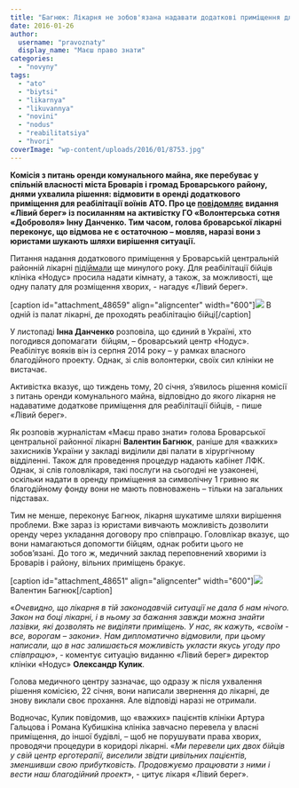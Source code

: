 ```yaml
---
title: "Багнюк: Лікарня не зобов'язана надавати додаткові приміщення для лікування бійців АТО"
date: 2016-01-26
author: 
  username: "pravoznaty"
  display_name: "Маєш право знати"
categories: 
  - "novyny"
tags: 
  - "ato"
  - "biytsi"
  - "likarnya"
  - "likuvannya"
  - "novini"
  - "nodus"
  - "reabilitatsiya"
  - "hvori"
coverImage: "wp-content/uploads/2016/01/8753.jpg"
---
```


**Комісія з питань оренди комунального майна, яке перебуває у спільній власності міста Броварів і громад Броварського району, днями ухвалила рішення: відмовити в оренді додаткового приміщення для реабілітації воїнів АТО. Про це [повідомляє](https://ukr.lb.ua/news/2016/01/25/326307_brovarska_likarnya_vidmovila.html) видання «Лівий берег» із посиланням на активістку ГО «Волонтерська сотня «Доброволя» Інну Данченко. Тим часом, голова броварської лікарні переконує, що відмова не є остаточною – мовляв, наразі вони з юристами шукають шляхи вирішення ситуації.**

Питання надання додаткового приміщення у Броварській центральній районній лікарні [підіймали](https://mpz.brovary.org/volontery-vymagayut-bilshe-mistsya-dlya-bijtsiv-ato-v-likarni-brovarski-medyky-ne-za-rahunok-inshyh-hvoryh/) ще минулого року. Для реабілітації бійців клініка «Нодус» просила надати кімнату, а також, за можливості, ще одну палату для розміщення хворих, - нагадує «Лівий берег».

\[caption id="attachment\_48659" align="aligncenter" width="600"\][![](https://mpz.brovary.org/wp-content/uploads/2015/11/SAM_3505.jpg)](https://mpz.brovary.org/wp-content/uploads/2015/11/SAM_3505.jpg) В одній із палат лікарні, де проходять реабілітацію бійці\[/caption\]

У листопаді **Інна Данченко** розповіла, що єдиний в Україні, хто погодився допомагати  бійцям, – броварський центр «Нодус». Реабілітує вояків він із серпня 2014 року – у рамках власного благодійного проекту. Однак, зі слів волонтерки, своїх сил клініки не вистачає.

Активістка вказує, що тиждень тому, 20 січня, з’явилось рішення комісії з питань оренди комунального майна, відповідно до якого лікарня не надаватиме додаткове приміщення для реабілітації бійців, - пише «Лівий берег».

Як розповів журналістам «Маєш право знати» голова Броварської центральної районної лікарні **Валентин Багнюк**, раніше для «важких» захисників України у закладі виділили дві палати в хірургічному відділенні. Також для проведення процедур надають кабінет ЛФК. Однак, зі слів головлікаря, такі послуги на сьогодні не узаконені, оскільки надати в оренду приміщення за символічну 1 гривню як благодійному фонду вони не мають повноважень – тільки на загальних підставах.

Тим не менше, переконує Багнюк, лікарня шукатиме шляхи вирішення проблеми. Вже зараз із юристами вивчають можливість дозволити оренду через укладання договору про співпрацю. Головлікар вказує, що вони намагаються допомогти бійцям, однак робити цього не зобов’язані. До того ж, медичний заклад переповнений хворими із Броварів і району, вільних приміщень бракує.

\[caption id="attachment\_48651" align="aligncenter" width="600"\][![](https://mpz.brovary.org/wp-content/uploads/2015/11/8753.jpg)](https://mpz.brovary.org/wp-content/uploads/2015/11/8753.jpg) Валентин Багнюк\[/caption\]

«_Очевидно, що лікарня в тій законодавчій ситуації не дала б нам нічого. Закон на боці лікарні, і в ньому за бажання завжди можна знайти лазівки, які дозволять не виділяти приміщень. У нас, як кажуть, «своїм - все, ворогам – закони». Нам дипломатично відмовили, при цьому написали, що в нас залишається можливість укласти якусь угоду про співпрацю_», - коментує ситуацію виданню «Лівий берег» директор клініки «Нодус» **Олександр Кулик**.

Голова медичного центру зазначає, що одразу ж після ухвалення рішення комісією, 22 січня, вони написали звернення до лікарні, де знову виклали своє прохання. Але відповіді наразі не отримали.

Водночас, Кулик повідомив, що «важких» пацієнтів клініки Артура Гальцова і Романа Кубишкіна клініка завчасно перевела у власні приміщення, до іншої будівлі, – щоб не порушувати права хворих, проводячи процедури в коридорі лікарні. «_Ми перевели цих двох бійців у свій центр ерготерапії, виселили звідти цивільних пацієнтів, зменшивши свою прибутковість. Продовжуємо працювати з ними і вести наш благодійний проект_», - цитує лікаря «Лівий берег».
